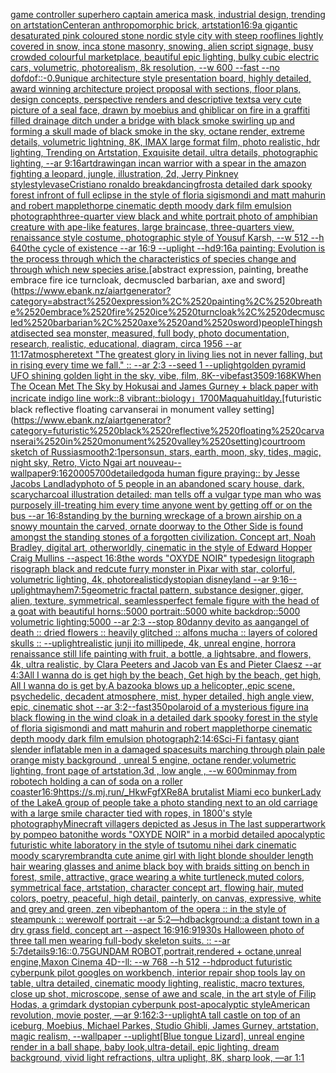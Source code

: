 [game controller superhero captain america mask, industrial design, trending on artstation](https://www.ebank.nz/aiartgenerator?category=game%2520controller%2520superhero%2520captain%2520america%2520mask%2C%2520industrial%2520design%2C%2520trending%2520on%2520artstation)[Center](https://www.ebank.nz/aiartgenerator?category=Center)[an anthropomorphic brick, artstation](https://www.ebank.nz/aiartgenerator?category=an%2520anthropomorphic%2520brick%2C%2520artstation)[16:9](https://www.ebank.nz/aiartgenerator?category=16%3A9)[a gigantic desaturated pink coloured stone nordic style city with steep rooflines lightly covered in snow, inca stone masonry, snowing, alien script signage, busy crowded colourful marketplace, beautiful epic lighting, bulky cubic electric cars, volumetric, photorealism, 8k resolution, --w 600 --fast --no dof](https://www.ebank.nz/aiartgenerator?category=a%2520gigantic%2520desaturated%2520pink%2520coloured%2520stone%2520nordic%2520style%2520city%2520with%2520steep%2520rooflines%2520lightly%2520covered%2520in%2520snow%2C%2520inca%2520stone%2520masonry%2C%2520snowing%2C%2520alien%2520script%2520signage%2C%2520busy%2520crowded%2520colourful%2520marketplace%2C%2520beautiful%2520epic%2520lighting%2C%2520bulky%2520cubic%2520electric%2520cars%2C%2520volumetric%2C%2520photorealism%2C%25208k%2520resolution%2C%2520--w%2520600%2520--fast%2520--no%2520dof)[dof::-0.9](https://www.ebank.nz/aiartgenerator?category=dof%3A%3A-0.9)[unique architecture style presentation board, highly detailed, award winning architecture project proposal with sections, floor plans, design concepts, perspective renders and descriptive texts](https://www.ebank.nz/aiartgenerator?category=unique%2520architecture%2520style%2520presentation%2520board%2C%2520highly%2520detailed%2C%2520award%2520winning%2520architecture%2520project%2520proposal%2520with%2520sections%2C%2520floor%2520plans%2C%2520design%2520concepts%2C%2520perspective%2520renders%2520and%2520descriptive%2520texts)[a very cute picture of a seal face, drawn by moebius and ghibli](https://www.ebank.nz/aiartgenerator?category=a%2520very%2520cute%2520picture%2520of%2520a%2520seal%2520face%2C%2520drawn%2520by%2520moebius%2520and%2520ghibli)[car on fire in a graffiti filled drainage ditch under a bridge with black smoke swirling up and forming a skull made of black smoke in the sky, octane render, extreme details, volumetric lightning, 8K, IMAX large format film, photo realistic, hdr lighting, Trending on Artstation, Exquisite detail, ultra details, photographic lighting, --ar 9:16](https://www.ebank.nz/aiartgenerator?category=car%2520on%2520fire%2520in%2520a%2520graffiti%2520filled%2520drainage%2520ditch%2520under%2520a%2520bridge%2520with%2520black%2520smoke%2520swirling%2520up%2520and%2520forming%2520a%2520skull%2520made%2520of%2520black%2520smoke%2520in%2520the%2520sky%2C%2520octane%2520render%2C%2520extreme%2520details%2C%2520volumetric%2520lightning%2C%25208K%2C%2520IMAX%2520large%2520format%2520film%2C%2520photo%2520realistic%2C%2520hdr%2520lighting%2C%2520Trending%2520on%2520Artstation%2C%2520Exquisite%2520detail%2C%2520ultra%2520details%2C%2520photographic%2520lighting%2C%2520--ar%25209%3A16)[art](https://www.ebank.nz/aiartgenerator?category=art)[drawing](https://www.ebank.nz/aiartgenerator?category=drawing)[an incan warrior with a spear in the amazon fighting a leopard, jungle, illustration, 2d, Jerry Pinkney style](https://www.ebank.nz/aiartgenerator?category=an%2520incan%2520warrior%2520with%2520a%2520spear%2520in%2520the%2520amazon%2520fighting%2520a%2520leopard%2C%2520jungle%2C%2520illustration%2C%25202d%2C%2520Jerry%2520Pinkney%2520style)[style](https://www.ebank.nz/aiartgenerator?category=style)[vase](https://www.ebank.nz/aiartgenerator?category=vase)[Cristiano ronaldo breakdancing](https://www.ebank.nz/aiartgenerator?category=Cristiano%2520ronaldo%2520breakdancing)[frost](https://www.ebank.nz/aiartgenerator?category=frost)[a detailed dark spooky forest infront of full eclipse in the style of floria sigismondi and matt mahurin and robert mapplethorpe cinematic depth moody dark film emulsion photograph](https://www.ebank.nz/aiartgenerator?category=a%2520detailed%2520dark%2520spooky%2520forest%2520infront%2520of%2520full%2520eclipse%2520in%2520the%2520style%2520of%2520floria%2520sigismondi%2520and%2520matt%2520mahurin%2520and%2520robert%2520mapplethorpe%2520cinematic%2520depth%2520moody%2520dark%2520film%2520emulsion%2520photograph)[three-quarter view black and white portrait photo of amphibian creature with ape-like features, large braincase, three-quarters view, renaissance style costume, photographic style of Yousuf Karsh, --w 512 --h 640](https://www.ebank.nz/aiartgenerator?category=three-quarter%2520view%2520black%2520and%2520white%2520portrait%2520photo%2520of%2520amphibian%2520creature%2520with%2520ape-like%2520features%2C%2520large%2520braincase%2C%2520three-quarters%2520view%2C%2520renaissance%2520style%2520costume%2C%2520photographic%2520style%2520of%2520Yousuf%2520Karsh%2C%2520--w%2520512%2520--h%2520640)[the cycle of existence --ar 16:9 --uplight --hd](https://www.ebank.nz/aiartgenerator?category=the%2520cycle%2520of%2520existence%2520--ar%252016%3A9%2520--uplight%2520--hd)[9:16](https://www.ebank.nz/aiartgenerator?category=9%3A16)[a painting: Evolution is the process through which the characteristics of species change and through which new species arise.](https://www.ebank.nz/aiartgenerator?category=a%2520painting%3A%2520Evolution%2520is%2520the%2520process%2520through%2520which%2520the%2520characteristics%2520of%2520species%2520change%2520and%2520through%2520which%2520new%2520species%2520arise.)[abstract expression, painting, breathe embrace fire ice turncloak, decmuscled barbarian, axe and sword](https://www.ebank.nz/aiartgenerator?category=abstract%2520expression%2C%2520painting%2C%2520breathe%2520embrace%2520fire%2520ice%2520turncloak%2C%2520decmuscled%2520barbarian%2C%2520axe%2520and%2520sword)[people](https://www.ebank.nz/aiartgenerator?category=people)[Things](https://www.ebank.nz/aiartgenerator?category=Things)[hat](https://www.ebank.nz/aiartgenerator?category=hat)[disected sea monster, measured, full body, photo documentation, research, realistic, educational, diagram, circa 1956 --ar 11:17](https://www.ebank.nz/aiartgenerator?category=disected%2520sea%2520monster%2C%2520measured%2C%2520full%2520body%2C%2520photo%2520documentation%2C%2520research%2C%2520realistic%2C%2520educational%2C%2520diagram%2C%2520circa%25201956%2520--ar%252011%3A17)[atmosphere](https://www.ebank.nz/aiartgenerator?category=atmosphere)[text "The greatest glory in living lies not in never falling, but in rising every time we fall." :: --ar 2:3 --seed 1 --uplight](https://www.ebank.nz/aiartgenerator?category=text%2520%22The%2520greatest%2520glory%2520in%2520living%2520lies%2520not%2520in%2520never%2520falling%2C%2520but%2520in%2520rising%2520every%2520time%2520we%2520fall.%22%2520%3A%3A%2520--ar%25202%3A3%2520--seed%25201%2520--uplight)[golden pyramid UFO shining golden light in the sky, vibe, film, 8K](https://www.ebank.nz/aiartgenerator?category=golden%2520pyramid%2520UFO%2520shining%2520golden%2520light%2520in%2520the%2520sky%2C%2520vibe%2C%2520film%2C%25208K)[--vibefast](https://www.ebank.nz/aiartgenerator?category=--vibefast)[350](https://www.ebank.nz/aiartgenerator?category=350)[9:16](https://www.ebank.nz/aiartgenerator?category=9%3A16)[8K](https://www.ebank.nz/aiartgenerator?category=8K)[When The Ocean Met The Sky by Hokusai and James Gurney + black paper with incricate indigo line work::8 vibrant::](https://www.ebank.nz/aiartgenerator?category=When%2520The%2520Ocean%2520Met%2520The%2520Sky%2520by%2520Hokusai%2520and%2520James%2520Gurney%2520%2B%2520black%2520paper%2520with%2520incricate%2520indigo%2520line%2520work%3A%3A8%2520vibrant%3A%3A)[biology」](https://www.ebank.nz/aiartgenerator?category=biology%E3%80%8D)[1700](https://www.ebank.nz/aiartgenerator?category=1700)[Maquahuitl](https://www.ebank.nz/aiartgenerator?category=Maquahuitl)[day.](https://www.ebank.nz/aiartgenerator?category=day.)[futuristic black reflective floating carvanserai in monument valley setting](https://www.ebank.nz/aiartgenerator?category=futuristic%2520black%2520reflective%2520floating%2520carvanserai%2520in%2520monument%2520valley%2520setting)[courtroom sketch of Russia](https://www.ebank.nz/aiartgenerator?category=courtroom%2520sketch%2520of%2520Russia)[smooth](https://www.ebank.nz/aiartgenerator?category=smooth)[2:1](https://www.ebank.nz/aiartgenerator?category=2%3A1)[person](https://www.ebank.nz/aiartgenerator?category=person)[sun, stars, earth, moon, sky, tides, magic, night sky, Retro, Victo Ngai art nouveau](https://www.ebank.nz/aiartgenerator?category=sun%2C%2520stars%2C%2520earth%2C%2520moon%2C%2520sky%2C%2520tides%2C%2520magic%2C%2520night%2520sky%2C%2520Retro%2C%2520Victo%2520Ngai%2520art%2520nouveau)[--wallpaper](https://www.ebank.nz/aiartgenerator?category=--wallpaper)[9:16](https://www.ebank.nz/aiartgenerator?category=9%3A16)[2000](https://www.ebank.nz/aiartgenerator?category=2000)[5700](https://www.ebank.nz/aiartgenerator?category=5700)[detailed](https://www.ebank.nz/aiartgenerator?category=detailed)[god](https://www.ebank.nz/aiartgenerator?category=god)[a human figure praying:: by Jesse Jacobs Landlady](https://www.ebank.nz/aiartgenerator?category=a%2520human%2520figure%2520praying%3A%3A%2520by%2520Jesse%2520Jacobs%2520Landlady)[photo of 5 people in an abandoned scary house, dark, scary](https://www.ebank.nz/aiartgenerator?category=photo%2520of%25205%2520people%2520in%2520an%2520abandoned%2520scary%2520house%2C%2520dark%2C%2520scary)[charcoal illustration detailed: man tells off a vulgar type man who was purposely ill-treating him every time anyone went by getting off or on the bus --ar 16:8](https://www.ebank.nz/aiartgenerator?category=charcoal%2520illustration%2520detailed%3A%2520man%2520tells%2520off%2520a%2520vulgar%2520type%2520man%2520who%2520was%2520purposely%2520ill-treating%2520him%2520every%2520time%2520anyone%2520went%2520by%2520getting%2520off%2520or%2520on%2520the%2520bus%2520--ar%252016%3A8)[standing by the burning wreckage of a brown airship on a snowy mountain the carved, ornate doorway to the Other Side is found amongst the standing stones of a forgotten civilization. Concept art, Noah Bradley, digital art, otherworldly, cinematic in the style of Edward Hopper Craig Mullins --aspect 16:8](https://www.ebank.nz/aiartgenerator?category=standing%2520by%2520the%2520burning%2520wreckage%2520of%2520a%2520brown%2520airship%2520on%2520a%2520snowy%2520mountain%2520the%2520carved%2C%2520ornate%2520doorway%2520to%2520the%2520Other%2520Side%2520is%2520found%2520amongst%2520the%2520standing%2520stones%2520of%2520a%2520forgotten%2520civilization.%2520Concept%2520art%2C%2520Noah%2520Bradley%2C%2520digital%2520art%2C%2520otherworldly%2C%2520cinematic%2520in%2520the%2520style%2520of%2520Edward%2520Hopper%2520Craig%2520Mullins%2520--aspect%252016%3A8)[the words "OXYDE NOIR" typedesign litograph risograph black and red](https://www.ebank.nz/aiartgenerator?category=the%2520words%2520%22OXYDE%2520NOIR%22%2520typedesign%2520litograph%2520risograph%2520black%2520and%2520red)[cute furry monster in Pixar with star, colorful, volumetric lighting, 4k, photorealistic](https://www.ebank.nz/aiartgenerator?category=cute%2520furry%2520monster%2520in%2520Pixar%2520with%2520star%2C%2520colorful%2C%2520volumetric%2520lighting%2C%25204k%2C%2520photorealistic)[dystopian disneyland --ar 9:16](https://www.ebank.nz/aiartgenerator?category=dystopian%2520disneyland%2520--ar%25209%3A16)[--uplight](https://www.ebank.nz/aiartgenerator?category=--uplight)[mayhem](https://www.ebank.nz/aiartgenerator?category=mayhem)[7:5](https://www.ebank.nz/aiartgenerator?category=7%3A5)[geometric fractal pattern, substance designer, giger, alien, texture, symmetrical, seamless](https://www.ebank.nz/aiartgenerator?category=geometric%2520fractal%2520pattern%2C%2520substance%2520designer%2C%2520giger%2C%2520alien%2C%2520texture%2C%2520symmetrical%2C%2520seamless)[perfect female figure with the head of a goat with beautiful horns::5000 portrait::5000 white backdrop::5000 volumetric lighting:5000 --ar 2:3 --stop 80](https://www.ebank.nz/aiartgenerator?category=perfect%2520female%2520figure%2520with%2520the%2520head%2520of%2520a%2520goat%2520with%2520beautiful%2520horns%3A%3A5000%2520portrait%3A%3A5000%2520white%2520backdrop%3A%3A5000%2520volumetric%2520lighting%3A5000%2520--ar%25202%3A3%2520--stop%252080)[danny devito as aang](https://www.ebank.nz/aiartgenerator?category=danny%2520devito%2520as%2520aang)[angel of death :: dried flowers :: heavily glitched :: alfons mucha :: layers of colored skulls :: --uplight](https://www.ebank.nz/aiartgenerator?category=angel%2520of%2520death%2520%3A%3A%2520dried%2520flowers%2520%3A%3A%2520heavily%2520glitched%2520%3A%3A%2520alfons%2520mucha%2520%3A%3A%2520layers%2520of%2520colored%2520skulls%2520%3A%3A%2520--uplight)[realistic junji ito millipede, 4k, unreal engine, horror](https://www.ebank.nz/aiartgenerator?category=realistic%2520junji%2520ito%2520millipede%2C%25204k%2C%2520unreal%2520engine%2C%2520horror)[a renaissance still life painting with fruit, a bottle, a lightsabre, and flowers, 4k, ultra realistic, by Clara Peeters and Jacob van Es and Pieter Claesz --ar 4:3](https://www.ebank.nz/aiartgenerator?category=a%2520renaissance%2520still%2520life%2520painting%2520with%2520fruit%2C%2520a%2520bottle%2C%2520a%2520lightsabre%2C%2520and%2520flowers%2C%25204k%2C%2520ultra%2520realistic%2C%2520by%2520Clara%2520Peeters%2520and%2520Jacob%2520van%2520Es%2520and%2520Pieter%2520Claesz%2520--ar%25204%3A3)[All I wanna do is get high by the beach, Get high by the beach, get high, All I wanna do is get by,A bazooka blows up a helicopter,,epic scene, psychedelic, decadent atmosphere, mist, hyper detailed, high angle view, epic, cinematic shot --ar 3:2](https://www.ebank.nz/aiartgenerator?category=All%2520I%2520wanna%2520do%2520is%2520get%2520high%2520by%2520the%2520beach%2C%2520Get%2520high%2520by%2520the%2520beach%2C%2520get%2520high%2C%2520All%2520I%2520wanna%2520do%2520is%2520get%2520by%2CA%2520bazooka%2520blows%2520up%2520a%2520helicopter%2C%2Cepic%2520scene%2C%2520psychedelic%2C%2520decadent%2520atmosphere%2C%2520mist%2C%2520hyper%2520detailed%2C%2520high%2520angle%2520view%2C%2520epic%2C%2520cinematic%2520shot%2520--ar%25203%3A2)[--fast](https://www.ebank.nz/aiartgenerator?category=--fast)[350](https://www.ebank.nz/aiartgenerator?category=350)[polaroid of a mysterious figure ina black flowing in the wind cloak in a detailed dark spooky forest in the style of floria sigismondi and matt mahurin and robert mapplethorpe cinematic depth moody dark film emulsion photograph](https://www.ebank.nz/aiartgenerator?category=polaroid%2520of%2520a%2520mysterious%2520figure%2520ina%2520black%2520flowing%2520in%2520the%2520wind%2520cloak%2520in%2520a%2520detailed%2520dark%2520spooky%2520forest%2520in%2520the%2520style%2520of%2520floria%2520sigismondi%2520and%2520matt%2520mahurin%2520and%2520robert%2520mapplethorpe%2520cinematic%2520depth%2520moody%2520dark%2520film%2520emulsion%2520photograph)[2:1](https://www.ebank.nz/aiartgenerator?category=2%3A1)[4:6](https://www.ebank.nz/aiartgenerator?category=4%3A6)[Sci-Fi fantasy giant slender inflatable men in a damaged spacesuits marching through plain pale orange misty background , unreal 5 engine, octane render,volumetric lighting, front page of artstation,3d , low angle , --w 600](https://www.ebank.nz/aiartgenerator?category=Sci-Fi%2520fantasy%2520giant%2520slender%2520inflatable%2520men%2520in%2520a%2520damaged%2520spacesuits%2520marching%2520through%2520plain%2520pale%2520orange%2520misty%2520background%2520%2C%2520unreal%25205%2520engine%2C%2520octane%2520render%2Cvolumetric%2520lighting%2C%2520front%2520page%2520of%2520artstation%2C3d%2520%2C%2520low%2520angle%2520%2C%2520--w%2520600)[minmay from robotech holding a can of soda on a roller coaster](https://www.ebank.nz/aiartgenerator?category=minmay%2520from%2520robotech%2520holding%2520a%2520can%2520of%2520soda%2520on%2520a%2520roller%2520coaster)[16:9](https://www.ebank.nz/aiartgenerator?category=16%3A9)[<https://s.mj.run/_HkwFgfXRe8>](https://www.ebank.nz/aiartgenerator?category=%3Chttps%3A//s.mj.run/_HkwFgfXRe8%3E)[A brutalist Miami eco bunker](https://www.ebank.nz/aiartgenerator?category=A%2520brutalist%2520Miami%2520eco%2520bunker)[Lady of the Lake](https://www.ebank.nz/aiartgenerator?category=Lady%2520of%2520the%2520Lake)[A group of people take a photo standing next to an old carriage with a large smile character tied with ropes, in 1800's style photography](https://www.ebank.nz/aiartgenerator?category=A%2520group%2520of%2520people%2520take%2520a%2520photo%2520standing%2520next%2520to%2520an%2520old%2520carriage%2520with%2520a%2520large%2520smile%2520character%2520tied%2520with%2520ropes%2C%2520in%25201800%27s%2520style%2520photography)[Minecraft villagers depicted as Jesus in The last supper](https://www.ebank.nz/aiartgenerator?category=Minecraft%2520villagers%2520depicted%2520as%2520Jesus%2520in%2520The%2520last%2520supper)[artwork by pompeo batoni](https://www.ebank.nz/aiartgenerator?category=artwork%2520by%2520pompeo%2520batoni)[the words "OXYDE NOIR" in a morbid detailed apocalyptic futuristic white laboratory in the style of tsutomu nihei dark cinematic moody scary](https://www.ebank.nz/aiartgenerator?category=the%2520words%2520%22OXYDE%2520NOIR%22%2520in%2520a%2520morbid%2520detailed%2520apocalyptic%2520futuristic%2520white%2520laboratory%2520in%2520the%2520style%2520of%2520tsutomu%2520nihei%2520dark%2520cinematic%2520moody%2520scary)[rembrandt](https://www.ebank.nz/aiartgenerator?category=rembrandt)[a cute anime girl with light blonde shoulder length hair wearing glasses and anime black boy with braids sitting on bench in forest, smile, attractive, grace wearing a white turtleneck,muted colors, symmetrical face, artstation, character concept art, flowing hair, muted colors, poetry, peaceful, high detail, painterly, on canvas, expressive, white and grey and green, zen vibe](https://www.ebank.nz/aiartgenerator?category=a%2520cute%2520anime%2520girl%2520with%2520light%2520blonde%2520shoulder%2520length%2520hair%2520wearing%2520glasses%2520and%2520anime%2520black%2520boy%2520with%2520braids%2520sitting%2520on%2520bench%2520in%2520forest%2C%2520smile%2C%2520attractive%2C%2520grace%2520wearing%2520a%2520white%2520turtleneck%2Cmuted%2520colors%2C%2520symmetrical%2520face%2C%2520artstation%2C%2520character%2520concept%2520art%2C%2520flowing%2520hair%2C%2520muted%2520colors%2C%2520poetry%2C%2520peaceful%2C%2520high%2520detail%2C%2520painterly%2C%2520on%2520canvas%2C%2520expressive%2C%2520white%2520and%2520grey%2520and%2520green%2C%2520zen%2520vibe)[phantom of the opera :: in the style of steampunk :: werewolf portrait --ar 5:2](https://www.ebank.nz/aiartgenerator?category=phantom%2520of%2520the%2520opera%2520%3A%3A%2520in%2520the%2520style%2520of%2520steampunk%2520%3A%3A%2520werewolf%2520portrait%2520--ar%25205%3A2)[—hd](https://www.ebank.nz/aiartgenerator?category=%E2%80%94hd)[background::](https://www.ebank.nz/aiartgenerator?category=background%3A%3A)[a distant town in a dry grass field, concept art --aspect 16:9](https://www.ebank.nz/aiartgenerator?category=a%2520distant%2520town%2520in%2520a%2520dry%2520grass%2520field%2C%2520concept%2520art%2520--aspect%252016%3A9)[16:9](https://www.ebank.nz/aiartgenerator?category=16%3A9)[1930s Halloween photo of three tall men wearing full-body skeleton suits. :: --ar 5:7](https://www.ebank.nz/aiartgenerator?category=1930s%2520Halloween%2520photo%2520of%2520three%2520tall%2520men%2520wearing%2520full-body%2520skeleton%2520suits.%2520%3A%3A%2520--ar%25205%3A7)[details](https://www.ebank.nz/aiartgenerator?category=details)[9:16](https://www.ebank.nz/aiartgenerator?category=9%3A16)[::0.75](https://www.ebank.nz/aiartgenerator?category=%3A%3A0.75)[GUNDAM ROBOT,portrait,rendered + octane,unreal engine,Maxon Cinema 4D--ll: --w 768 --h 512 --hd](https://www.ebank.nz/aiartgenerator?category=GUNDAM%2520ROBOT%2Cportrait%2Crendered%2520%2B%2520octane%2Cunreal%2520engine%2CMaxon%2520Cinema%25204D--ll%3A%2520--w%2520768%2520--h%2520512%2520--hd)[product futuristic cyberpunk pilot googles on workbench, interior repair shop tools lay on table, ultra detailed, cinematic moody lighting, realistic, macro textures, close up shot, microscope, sense of awe and scale, in the art style of Filip Hodas, a grimdark dystopian cyberpunk post-apocalyptic style](https://www.ebank.nz/aiartgenerator?category=product%2520futuristic%2520cyberpunk%2520pilot%2520googles%2520on%2520workbench%2C%2520interior%2520repair%2520shop%2520tools%2520lay%2520on%2520table%2C%2520ultra%2520detailed%2C%2520cinematic%2520moody%2520lighting%2C%2520realistic%2C%2520macro%2520textures%2C%2520close%2520up%2520shot%2C%2520microscope%2C%2520sense%2520of%2520awe%2520and%2520scale%2C%2520in%2520the%2520art%2520style%2520of%2520Filip%2520Hodas%2C%2520a%2520grimdark%2520dystopian%2520cyberpunk%2520post-apocalyptic%2520style)[American revolution, movie poster, —ar 9:16](https://www.ebank.nz/aiartgenerator?category=American%2520revolution%2C%2520movie%2520poster%2C%2520%E2%80%94ar%25209%3A16)[2:3](https://www.ebank.nz/aiartgenerator?category=2%3A3)[--uplight](https://www.ebank.nz/aiartgenerator?category=--uplight)[A tall castle on top of an iceburg, Moebius, Michael Parkes, Studio Ghibli, James Gurney, artstation, magic realism, --wallpaper --uplight](https://www.ebank.nz/aiartgenerator?category=A%2520tall%2520castle%2520on%2520top%2520of%2520an%2520iceburg%2C%2520Moebius%2C%2520Michael%2520Parkes%2C%2520Studio%2520Ghibli%2C%2520James%2520Gurney%2C%2520artstation%2C%2520magic%2520realism%2C%2520--wallpaper%2520--uplight)[[Blue tongue Lizard], unreal engine render in a ball shape, baby look,ultra-detail, epic lighting, dream background, vivid light refractions, ultra uplight, 8K, sharp look,  —ar 1:1](https://www.ebank.nz/aiartgenerator?category=%5BBlue%2520tongue%2520Lizard%5D%2C%2520unreal%2520engine%2520render%2520in%2520a%2520ball%2520shape%2C%2520baby%2520look%2Cultra-detail%2C%2520epic%2520lighting%2C%2520dream%2520background%2C%2520vivid%2520light%2520refractions%2C%2520ultra%2520uplight%2C%25208K%2C%2520sharp%2520look%2C%2520%2520%E2%80%94ar%25201%3A1)